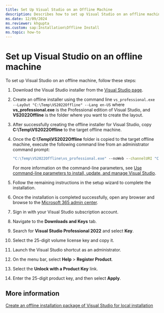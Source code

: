 ```yaml
---
title: Set Up Visual Studio on an Offline Machine
description: Describes how to set up Visual Studio on an offline machine.
ms.date: 12/09/2024
ms.reviewer: khgupta
ms.custom: sap:Installation\Offline Install
ms.topic: how-to
---
```

# Set up Visual Studio on an offline machine

To set up Visual Studio on an offline machine, follow these steps:

1. Download the Visual Studio installer from the [Visual Studio page](https://visualstudio.microsoft.com/vs/).
1. Create an offline installer using the command line `vs_professional.exe --LayOut "C:\Temp\VS2022Offline" --Lang en-US` where **vs_professional.exe** is the Professional edition of Visual Studio, and **VS2022Offline** is the folder where you want to create the layout.
1. After successfully creating the offline installer for Visual Studio, copy **C:\Temp\VS2022Offline** to the target offline machine.
1. Once the **C:\Temp\VS2022Offline** folder is copied to the target offline machine, execute the following command line from an administrator command prompt:

   ```cmd
   "C:\Temp\VS2022Offline\vs_professional.exe" --noWeb --channelURI "C:\Temp\VS2022Offline\channelManifest.json"
   ```
   For more information on the command-line parameters, see [Use command-line parameters to install, update, and manage Visual Studio](/visualstudio/install/use-command-line-parameters-to-install-visual-studio).

1. Follow the remaining instructions in the setup wizard to complete the installation.
1. Once the installation is completed successfully, open any browser and browse to the [Microsoft 365 admin center](https://admin.microsoft.com/adminportal/home#/subscriptions/vlnew).
1. Sign in with your Visual Studio subscription account.
1. Navigate to the **Downloads and Keys** tab.
1. Search for **Visual Studio Professional 2022** and select **Key**.
1. Select the 25-digit volume license key and copy it.
1. Launch the Visual Studio shortcut as an administrator.
1. On the menu bar, select **Help** > **Register Product**.
1. Select the **Unlock with a Product Key** link.
1. Enter the 25-digit product key, and then select **Apply**.

## More information

[Create an offline installation package of Visual Studio for local installation](/visualstudio/install/create-an-offline-installation-of-visual-studio)